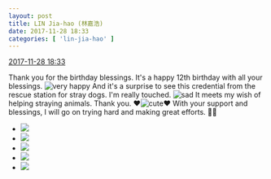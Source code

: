 ```yaml
---
layout: post
title: LIN Jia-hao (林嘉浩)
date: 2017-11-28 18:33
categories: [ 'lin-jia-hao' ]
---
```


<div class="weibo-info">
  <a href="https://weibo.com/6210352257/FxctCEvvT">2017-11-28 18:33</a>
</div>

Thank you for the birthday blessings. It's a happy 12th birthday with all your blessings. ![very happy](https://img.t.sinajs.cn/t4/appstyle/expression/ext/normal/58/mb_org.gif) And it's a surprise to see this credential from the rescue station for stray dogs. I'm really touched. ![sad](http://img.t.sinajs.cn/t4/appstyle/expression/ext/normal/1a/bs_org.gif) It meets my wish of helping straying animals. Thank you. :heart:![cute](https://img.t.sinajs.cn/t4/appstyle/expression/ext/normal/14/tza_org.gif):heart: With your support and blessings, I will go on trying hard and making great efforts. :muscle:🍗

<!-- more -->

<ul class="weibo-pic-list-2">
  <li class="weibo-pic">
    <a href="https://wx4.sinaimg.cn/mw690/006Mi0jTly1flxynjmcloj32qj3ndnpe.jpg"><img src="https://wx4.sinaimg.cn/thumb150/006Mi0jTly1flxynjmcloj32qj3ndnpe.jpg" /></a>
  </li>
  <li class="weibo-pic">
    <a href="https://wx4.sinaimg.cn/mw690/006Mi0jTly1flxynkugooj31e03uwh9s.jpg"><img src="https://wx4.sinaimg.cn/thumb150/006Mi0jTly1flxynkugooj31e03uwh9s.jpg" /></a>
  </li>
  <li class="weibo-pic">
    <a href="https://wx4.sinaimg.cn/mw690/006Mi0jTly1flxynlp17dj31c01s4gyq.jpg"><img src="https://wx4.sinaimg.cn/thumb150/006Mi0jTly1flxynlp17dj31c01s4gyq.jpg" /></a>
  </li>
  <li class="weibo-pic">
    <a href="https://wx4.sinaimg.cn/mw690/006Mi0jTly1flxynnqrsaj32qj3ndqv7.jpg"><img src="https://wx4.sinaimg.cn/thumb150/006Mi0jTly1flxynnqrsaj32qj3ndqv7.jpg" /></a>
  </li>
  <li class="weibo-pic">
    <a href="https://wx3.sinaimg.cn/mw690/006Mi0jTly1flxyng2hv1j31ju10aaes.jpg"><img src="https://wx3.sinaimg.cn/thumb150/006Mi0jTly1flxyng2hv1j31ju10aaes.jpg" /></a>
  </li>
</ul>
